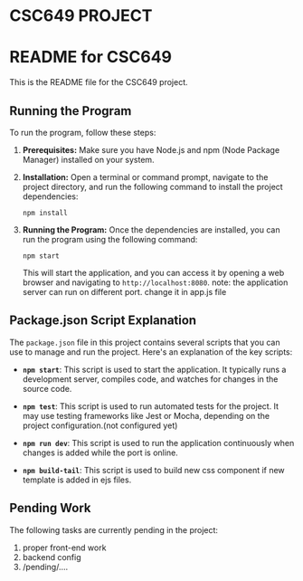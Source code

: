 # CSC649 PROJECT
# README for CSC649

This is the README file for the CSC649 project.

## Running the Program

To run the program, follow these steps:

1. **Prerequisites:** Make sure you have Node.js and npm (Node Package Manager) installed on your system.

2. **Installation:** Open a terminal or command prompt, navigate to the project directory, and run the following command to install the project dependencies:

    ```cli
    npm install
    ```

3. **Running the Program:** Once the dependencies are installed, you can run the program using the following command:

    ```shell
    npm start
    ```

   This will start the application, and you can access it by opening a web browser and navigating to `http://localhost:8080`.
   note: the application server can run on different port. change it in app.js file

## Package.json Script Explanation

The `package.json` file in this project contains several scripts that you can use to manage and run the project. Here's an explanation of the key scripts:

- **`npm start`**: This script is used to start the application. It typically runs a development server, compiles code, and watches for changes in the source code.

- **`npm test`**: This script is used to run automated tests for the project. It may use testing frameworks like Jest or Mocha, depending on the project configuration.(not configured yet)

- **`npm run dev`**: This script is used to run the application continuously when changes is added while the port is online.

- **`npm build-tail`**: This script is used to build new css component if new template is added in ejs files.

## Pending Work

The following tasks are currently pending in the project:

1. proper front-end work
2. backend config
3. /pending/....

